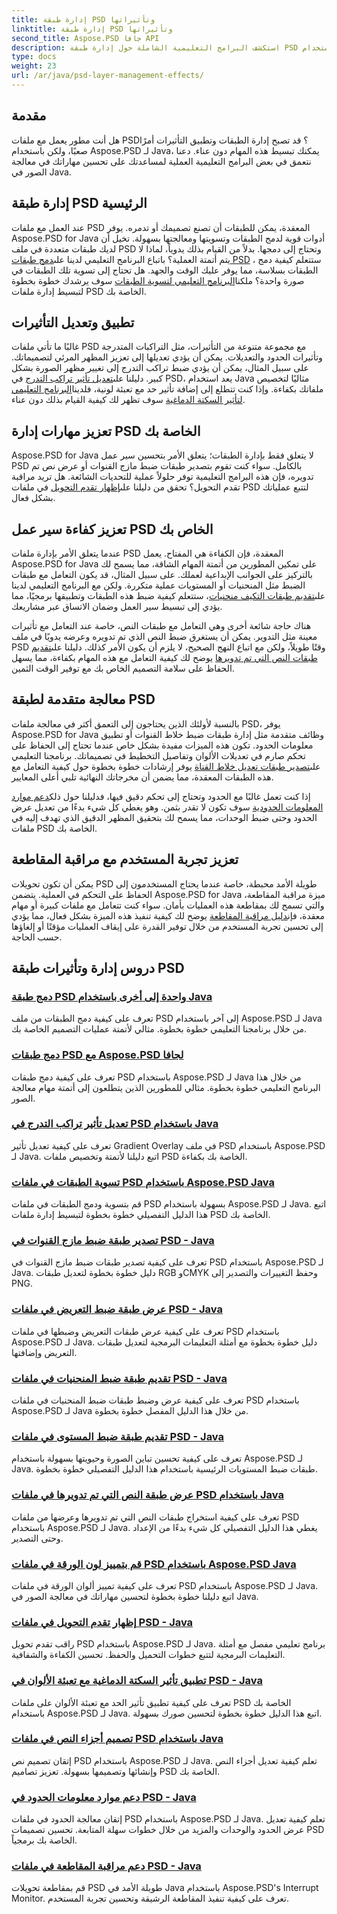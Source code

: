 ```yaml
---
title: إدارة طبقة PSD وتأثيراتها
linktitle: إدارة طبقة PSD وتأثيراتها
second_title: Aspose.PSD جافا API
description: استكشف البرامج التعليمية الشاملة حول إدارة طبقة PSD وتأثيراتها باستخدام Aspose.PSD لـ Java. تعلم كيفية دمج طبقات PSD وتسويتها وتخصيصها بسهولة.
type: docs
weight: 23
url: /ar/java/psd-layer-management-effects/
---
```

## مقدمة

هل أنت مطور يعمل مع ملفات PSD؟ قد تصبح إدارة الطبقات وتطبيق التأثيرات أمرًا صعبًا، ولكن باستخدام Aspose.PSD لـ Java، يمكنك تبسيط هذه المهام دون عناء. دعنا نتعمق في بعض البرامج التعليمية العملية لمساعدتك على تحسين مهاراتك في معالجة الصور في Java.

## إدارة طبقة PSD الرئيسية

 عند العمل مع ملفات PSD المعقدة، يمكن للطبقات أن تصنع تصميمك أو تدمره. يوفر Aspose.PSD for Java أدوات قوية لدمج الطبقات وتسويتها ومعالجتها بسهولة. تخيل أن لديك طبقات متعددة في ملف PSD وتحتاج إلى دمجها. بدلاً من القيام بذلك يدوياً، لماذا لا يتم أتمتة العملية؟ باتباع البرنامج التعليمي لدينا على[دمج طبقات PSD](./merge-psd-layers/) ، ستتعلم كيفية دمج الطبقات بسلاسة، مما يوفر عليك الوقت والجهد. هل تحتاج إلى تسوية تلك الطبقات في صورة واحدة؟ ملكنا[البرنامج التعليمي لتسوية الطبقات](./flatten-layers-psd-files/) سوف يرشدك خطوة بخطوة لتبسيط إدارة ملفات PSD الخاصة بك.

## تطبيق وتعديل التأثيرات

غالبًا ما تأتي ملفات PSD مع مجموعة متنوعة من التأثيرات، مثل التراكبات المتدرجة وتأثيرات الحدود والتعديلات. يمكن أن يؤدي تعديلها إلى تعزيز المظهر المرئي لتصميماتك. على سبيل المثال، يمكن أن يؤدي ضبط تراكب التدرج إلى تغيير مظهر الصورة بشكل كبير. دليلنا على[تعديل تأثير تراكب التدرج](./modify-gradient-overlay-effect-psd/) في PSD، يعد استخدام Java مثاليًا لتخصيص ملفاتك بكفاءة. وإذا كنت تتطلع إلى إضافة تأثير حد مع تعبئة لونية، فلدينا[البرنامج التعليمي لتأثير السكتة الدماغية](./apply-stroke-effect-color-fill-psd/) سوف تظهر لك كيفية القيام بذلك دون عناء.

## تعزيز مهارات إدارة PSD الخاصة بك

 Aspose.PSD for Java لا يتعلق فقط بإدارة الطبقات؛ يتعلق الأمر بتحسين سير عمل PSD بالكامل. سواء كنت تقوم بتصدير طبقات ضبط مازج القنوات أو عرض نص تم تدويره، فإن هذه البرامج التعليمية توفر حلولاً عملية للتحديات الشائعة. هل تريد مراقبة تقدم التحويل؟ تحقق من دليلنا على[إظهار تقدم التحويل](./show-conversion-progress-psd-files/) في ملفات PSD لتتبع عملياتك بشكل فعال.

## تعزيز كفاءة سير عمل PSD الخاص بك

 عندما يتعلق الأمر بإدارة ملفات PSD المعقدة، فإن الكفاءة هي المفتاح. يعمل Aspose.PSD for Java على تمكين المطورين من أتمتة المهام الشاقة، مما يسمح لك بالتركيز على الجوانب الإبداعية لعملك. على سبيل المثال، قد يكون التعامل مع طبقات الضبط مثل المنحنيات أو المستويات عملية متكررة. ولكن مع البرنامج التعليمي لدينا على[تقديم طبقات التكيف منحنيات](./render-curves-adjustment-layer-psd/)، ستتعلم كيفية ضبط هذه الطبقات وتطبيقها برمجيًا، مما يؤدي إلى تبسيط سير العمل وضمان الاتساق عبر مشاريعك.

 هناك حاجة شائعة أخرى وهي التعامل مع طبقات النص، خاصة عند التعامل مع تأثيرات معينة مثل التدوير. يمكن أن يستغرق ضبط النص الذي تم تدويره وعرضه يدويًا في ملف PSD وقتًا طويلاً، ولكن مع اتباع النهج الصحيح، لا يلزم أن يكون الأمر كذلك. دليلنا على[تقديم طبقات النص التي تم تدويرها](./render-rotated-text-layer-psd/) يوضح لك كيفية التعامل مع هذه المهام بكفاءة، مما يسهل الحفاظ على سلامة التصميم الخاص بك مع توفير الوقت الثمين.

## معالجة متقدمة لطبقة PSD

 بالنسبة لأولئك الذين يحتاجون إلى التعمق أكثر في معالجة ملفات PSD، يوفر Aspose.PSD for Java وظائف متقدمة مثل إدارة طبقات ضبط خلاط القنوات أو تطبيق معلومات الحدود. تكون هذه الميزات مفيدة بشكل خاص عندما تحتاج إلى الحفاظ على تحكم صارم في تعديلات الألوان وتفاصيل التخطيط في تصميماتك. برنامجنا التعليمي على[تصدير طبقات تعديل خلاط القناة](./export-channel-mixer-adjustment-layer-psd/) يوفر إرشادات خطوة بخطوة حول كيفية التعامل مع هذه الطبقات المعقدة، مما يضمن أن مخرجاتك النهائية تلبي أعلى المعايير.

 إذا كنت تعمل غالبًا مع الحدود وتحتاج إلى تحكم دقيق فيها، فدليلنا حول ذلك[دعم موارد المعلومات الحدودية](./support-border-information-resource-psd/) سوف تكون لا تقدر بثمن. وهو يغطي كل شيء بدءًا من تعديل عرض الحدود وحتى ضبط الوحدات، مما يسمح لك بتحقيق المظهر الدقيق الذي تهدف إليه في ملفات PSD الخاصة بك.

## تعزيز تجربة المستخدم مع مراقبة المقاطعة

يمكن أن تكون تحويلات PSD طويلة الأمد محبطة، خاصة عندما يحتاج المستخدمون إلى الحفاظ على التحكم في العملية. يتضمن Aspose.PSD for Java ميزة مراقبة المقاطعة، والتي تسمح لك بمقاطعة هذه العمليات بأمان. سواء كنت تتعامل مع ملفات كبيرة أو مهام معقدة، فإن[دليل مراقبة المقاطعة](./support-interrupt-monitor-psd-files/) يوضح لك كيفية تنفيذ هذه الميزة بشكل فعال، مما يؤدي إلى تحسين تجربة المستخدم من خلال توفير القدرة على إيقاف العمليات مؤقتًا أو إلغاؤها حسب الحاجة.

## دروس إدارة وتأثيرات طبقة PSD
### [دمج طبقة PSD واحدة إلى أخرى باستخدام Java](./merge-one-psd-layer-to-another/)
تعرف على كيفية دمج الطبقات من ملف PSD إلى آخر باستخدام Aspose.PSD لـ Java من خلال برنامجنا التعليمي خطوة بخطوة. مثالي لأتمتة عمليات التصميم الخاصة بك.
### [دمج طبقات PSD مع Aspose.PSD لجافا](./merge-psd-layers/)
تعرف على كيفية دمج طبقات PSD باستخدام Aspose.PSD لـ Java من خلال هذا البرنامج التعليمي خطوة بخطوة. مثالي للمطورين الذين يتطلعون إلى أتمتة مهام معالجة الصور.
### [تعديل تأثير تراكب التدرج في PSD باستخدام Java](./modify-gradient-overlay-effect-psd/)
تعرف على كيفية تعديل تأثير Gradient Overlay في ملف PSD باستخدام Aspose.PSD لـ Java. اتبع دليلنا لأتمتة وتخصيص ملفات PSD الخاصة بك بكفاءة.
### [تسوية الطبقات في ملفات PSD باستخدام Aspose.PSD Java](./flatten-layers-psd-files/)
قم بتسوية ودمج الطبقات في ملفات PSD بسهولة باستخدام Aspose.PSD لـ Java. اتبع هذا الدليل التفصيلي خطوة بخطوة لتبسيط إدارة ملفات PSD الخاصة بك.
### [تصدير طبقة ضبط مازج القنوات في PSD - Java](./export-channel-mixer-adjustment-layer-psd/)
تعرف على كيفية تصدير طبقات ضبط مازج القنوات في PSD باستخدام Aspose.PSD لـ Java. دليل خطوة بخطوة لتعديل طبقات RGB وCMYK وحفظ التغييرات والتصدير إلى PNG.
### [عرض طبقة ضبط التعريض في ملفات PSD - Java](./render-exposure-adjustment-layer-psd/)
تعرف على كيفية عرض طبقات التعريض وضبطها في ملفات PSD باستخدام Aspose.PSD لـ Java. دليل خطوة بخطوة مع أمثلة التعليمات البرمجية لتعديل طبقات التعريض وإضافتها.
### [تقديم طبقة ضبط المنحنيات في ملفات PSD - Java](./render-curves-adjustment-layer-psd/)
تعرف على كيفية عرض وضبط طبقات ضبط المنحنيات في ملفات PSD باستخدام Aspose.PSD لـ Java من خلال هذا الدليل المفصل خطوة بخطوة.
### [تقديم طبقة ضبط المستوى في ملفات PSD - Java](./render-level-adjustment-layer-psd/)
تعرف على كيفية تحسين تباين الصورة وحيويتها بسهولة باستخدام Aspose.PSD لـ Java. طبقات ضبط المستويات الرئيسية باستخدام هذا الدليل التفصيلي خطوة بخطوة.
### [عرض طبقة النص التي تم تدويرها في ملفات PSD باستخدام Java](./render-rotated-text-layer-psd/)
تعرف على كيفية استخراج طبقات النص التي تم تدويرها وعرضها من ملفات PSD باستخدام Aspose.PSD لـ Java. يغطي هذا الدليل التفصيلي كل شيء بدءًا من الإعداد وحتى التصدير.
### [قم بتمييز لون الورقة في ملفات PSD باستخدام Aspose.PSD Java](./highlight-sheet-color-psd-files/)
تعرف على كيفية تمييز ألوان الورقة في ملفات PSD باستخدام Aspose.PSD لـ Java. اتبع دليلنا خطوة بخطوة لتحسين مهاراتك في معالجة الصور في Java.
### [إظهار تقدم التحويل في ملفات PSD - Java](./show-conversion-progress-psd-files/)
راقب تقدم تحويل PSD باستخدام Aspose.PSD لـ Java. برنامج تعليمي مفصل مع أمثلة التعليمات البرمجية لتتبع خطوات التحميل والحفظ. تحسين الكفاءة والشفافية.
### [تطبيق تأثير السكتة الدماغية مع تعبئة الألوان في PSD - Java](./apply-stroke-effect-color-fill-psd/)
تعرف على كيفية تطبيق تأثير الحد مع تعبئة الألوان على ملفات PSD الخاصة بك باستخدام Aspose.PSD لـ Java. اتبع هذا الدليل خطوة بخطوة لتحسين صورك بسهولة.
### [تصميم أجزاء النص في ملفات PSD باستخدام Java](./style-text-portions-psd-files/)
إتقان تصميم نص PSD باستخدام Aspose.PSD لـ Java. تعلم كيفية تعديل أجزاء النص وإنشائها وتصميمها بسهولة. تعزيز تصاميم PSD الخاصة بك.
### [دعم موارد معلومات الحدود في PSD - Java](./support-border-information-resource-psd/)
إتقان معالجة الحدود في ملفات PSD باستخدام Aspose.PSD لـ Java. تعلم كيفية تعديل عرض الحدود والوحدات والمزيد من خلال خطوات سهلة المتابعة. تحسين تصميمات PSD الخاصة بك برمجياً.
### [دعم مراقبة المقاطعة في ملفات PSD - Java](./support-interrupt-monitor-psd-files/)
قم بمقاطعة تحويلات PSD طويلة الأمد في Java باستخدام Aspose.PSD's Interrupt Monitor. تعرف على كيفية تنفيذ المقاطعة الرشيقة وتحسين تجربة المستخدم.